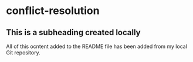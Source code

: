 # conflict-resolution

## This is a subheading created locally

All of this ocntent added to the README file has been added from my local Git repository.
